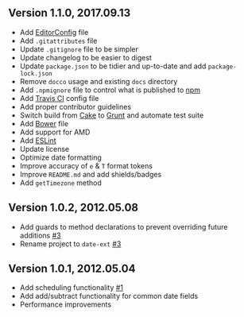 ## Version 1.1.0, 2017.09.13

* Add [EditorConfig](http://editorconfig.org) file
* Add `.gitattributes` file
* Update `.gitignore` file to be simpler
* Update changelog to be easier to digest
* Update `package.json` to be tidier and up-to-date and add `package-lock.json`
* Remove `docco` usage and existing `docs` directory
* Add `.npmignore` file to control what is published to [npm](https://www.npmjs.com)
* Add [Travis CI](https://travis-ci.org) config file
* Add proper contributor guidelines
* Switch build from [Cake](http://coffeescript.org/#cake) to [Grunt](https://gruntjs.com) and automate test suite
* Add [Bower](https://bower.io) file
* Add support for AMD
* Add [ESLint](https://eslint.org)
* Update license
* Optimize date formatting
* Improve accuracy of `e` & `T` format tokens
* Improve `README.md` and add shields/badges
* Add `getTimezone` method

## Version 1.0.2, 2012.05.08

* Add guards to method declarations to prevent overriding future additions [#3](https://github.com/neocotic/date-ext/issues/3)
* Rename project to `date-ext` [#3](https://github.com/neocotic/date-ext/issues/3)

## Version 1.0.1, 2012.05.04

* Add scheduling functionality [#1](https://github.com/neocotic/date-ext/issues/1)
* Add add/subtract functionality for common date fields
* Performance improvements
